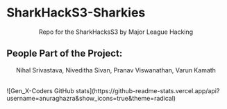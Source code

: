 # SharkHackS3-Sharkies
<p align="center">
Repo for the SharkHacksS3 by Major League Hacking 
</p>

## People Part of the Project:
<p align="center">
Nihal Srivastava, Niveditha Sivan, Pranav Viswanathan, Varun Kamath
</p>
<br>
![Gen_X-Coders GitHub stats](https://github-readme-stats.vercel.app/api?username=anuraghazra&show_icons=true&theme=radical)

